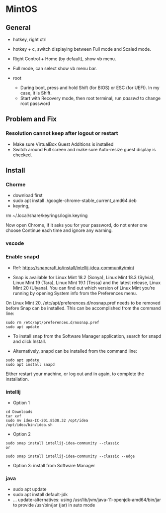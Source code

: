 
# MintOS

## General

- hotkey, right ctrl
- hotkey + c, switch displaying between Full mode and Scaled mode.
- Right Control + Home (by default), show vb menu.
- Full mode, can select show vb menu bar.

- root
    - During boot, press and hold Shift (for BIOS) or ESC (for UEFI). In my case, it is Shift.
    - Start with Recovery mode, then root terminal, run *passwd* to change root password


## Problem and Fix

### Resolution cannot keep after logout or restart

- Make sure VirtualBox Guest Additions is installed
- Switch around Full screen and make sure Auto-resize guest display is checked.

## Install

### Chorme

- download first
- sudo apt install ./google-chrome-stable_current_amd64.deb
- keyring,

rm ~/.local/share/keyrings/login.keyring

Now open Chrome, if it asks you for your password, do not enter one choose Continue each time and ignore any warning.

### vscode

### Enable snapd

- Ref:
https://snapcraft.io/install/intellij-idea-community/mint

- Snap is available for Linux Mint 18.2 (Sonya), Linux Mint 18.3 (Sylvia), Linux Mint 19 (Tara), Linux Mint 19.1 (Tessa) and the latest release, Linux Mint 20 (Ulyana). You can find out which version of Linux Mint you’re running by opening System info from the Preferences menu.

On Linux Mint 20, /etc/apt/preferences.d/nosnap.pref needs to be removed before Snap can be installed. This can be accomplished from the command line:

```
sudo rm /etc/apt/preferences.d/nosnap.pref
sudo apt update
```

- To install snap from the Software Manager application, search for snapd and click Install.

- Alternatively, snapd can be installed from the command line:

```
sudo apt update
sudo apt install snapd
```

Either restart your machine, or log out and in again, to complete the installation.

### intellij

- Option 1

```
cd Downloads
tar xvf 
sudo mv idea-IC-201.8538.32 /opt/idea
/opt/idea/bin/idea.sh
```

- Option 2
```
sudo snap install intellij-idea-community --classic
or

sudo snap install intellij-idea-community --classic --edge

```

- Option 3: install from Software Manager


### java

- sudo apt update
- sudo apt install default-jdk
- ... update-alternatives: using /usr/lib/jvm/java-11-openjdk-amd64/bin/jar to provide /usr/bin/jar (jar) in auto mode


